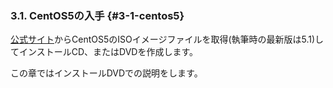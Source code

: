 ### 3.1. CentOS5の入手 {#3-1-centos5}

[公式サイト](http://centos.org/)からCentOS5のISOイメージファイルを取得(執筆時の最新版は5.1)してインストールCD、またはDVDを作成します。

この章ではインストールDVDでの説明をします。
